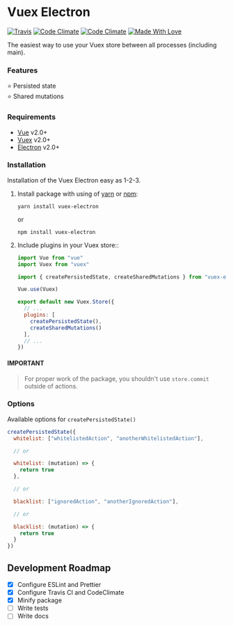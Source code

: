 # Vuex Electron

[![Travis](https://img.shields.io/travis/com/vuex-electron/vuex-electron.svg?style=flat-square)](https://travis-ci.com/vuex-electron/vuex-electron)
[![Code Climate](https://img.shields.io/codeclimate/maintainability/vuex-electron/vuex-electron.svg?style=flat-square)](https://codeclimate.com/github/vuex-electron/vuex-electron)
[![Code Climate](https://img.shields.io/codeclimate/coverage/vuex-electron/vuex-electron.svg?style=flat-square)](https://codeclimate.com/github/vuex-electron/vuex-electron)
[![Made With Love](https://img.shields.io/badge/made%20with-love-green.svg?style=flat-square)](https://github.com/MrEmelianenko)

The easiest way to use your Vuex store between all processes (including main).

### Features

:star: Persisted state  
:star: Shared mutations

### Requirements

- [Vue](https://github.com/vuejs/vue) v2.0+
- [Vuex](https://github.com/vuejs/vuex) v2.0+
- [Electron](https://github.com/electron/electron) v2.0+

### Installation

Installation of the Vuex Electron easy as 1-2-3.

1. Install package with using of [yarn](https://github.com/yarnpkg/yarn) or [npm](https://github.com/npm/cli):

    ```
    yarn install vuex-electron
    ```

    or

    ```
    npm install vuex-electron
    ```

2. Include plugins in your Vuex store::

    ```javascript
    import Vue from "vue"
    import Vuex from "vuex"

    import { createPersistedState, createSharedMutations } from "vuex-electron"

    Vue.use(Vuex)

    export default new Vuex.Store({
      // ...
      plugins: [
        createPersistedState(),
        createSharedMutations()
      ],
      // ...
    })
    ```

#### IMPORTANT

> For proper work of the package, you shouldn't use `store.commit` outside of actions.

### Options

Available options for `createPersistedState()`

```javascript
createPersistedState({
  whitelist: ["whitelistedAction", "anotherWhitelistedAction"],

  // or

  whitelist: (mutation) => {
    return true
  },

  // or

  blacklist: ["ignoredAction", "anotherIgnoredAction"],

  // or

  blacklist: (mutation) => {
    return true
  }
})
```

## Development Roadmap

- [x] Configure ESLint and Prettier
- [x] Configure Travis CI and CodeClimate
- [x] Minify package
- [ ] Write tests
- [ ] Write docs
